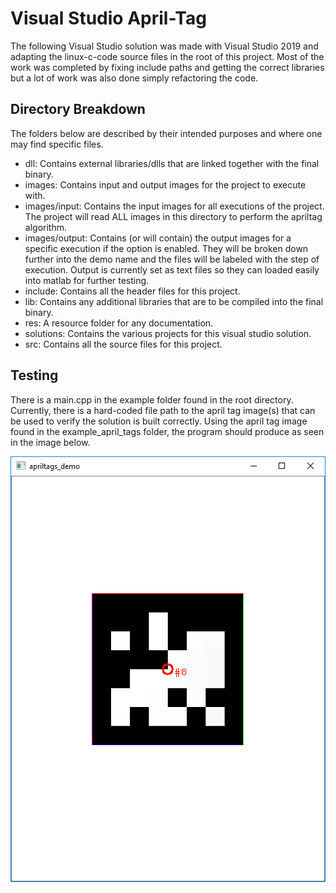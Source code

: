 # Visual Studio April-Tag

The following Visual Studio solution was made with Visual Studio 2019 and
adapting the linux-c-code source files in the root of this project. Most of the
work was completed by fixing include paths and getting the correct libraries
but a lot of work was also done simply refactoring the code.

## Directory Breakdown

The folders below are described by their intended purposes and where one may
find specific files.

- dll: Contains external libraries/dlls that are linked together with the final
binary.
- images: Contains input and output images for the project to execute with.
- images/input: Contains the input images for all executions of the project. The
project will read ALL images in this directory to perform the apriltag
algorithm.
- images/output: Contains (or will contain) the output images for a specific
execution if the option is enabled. They will be broken down further into the
demo name and the files will be labeled with the step of execution. Output is
currently set as text files so they can loaded easily into matlab for further
testing.
- include: Contains all the header files for this project.
- lib: Contains any additional libraries that are to be compiled into the final
binary.
- res: A resource folder for any documentation.
- solutions: Contains the various projects for this visual studio solution.
- src: Contains all the source files for this project.

## Testing

There is a main.cpp in the example folder found in the root directory.
Currently, there is a hard-coded file path to the april tag image(s) that can
be used to verify the solution is built correctly. Using the april tag image
found in the example_april_tags folder, the program should produce as seen in
the image below.

![](res\example_fig.PNG)

